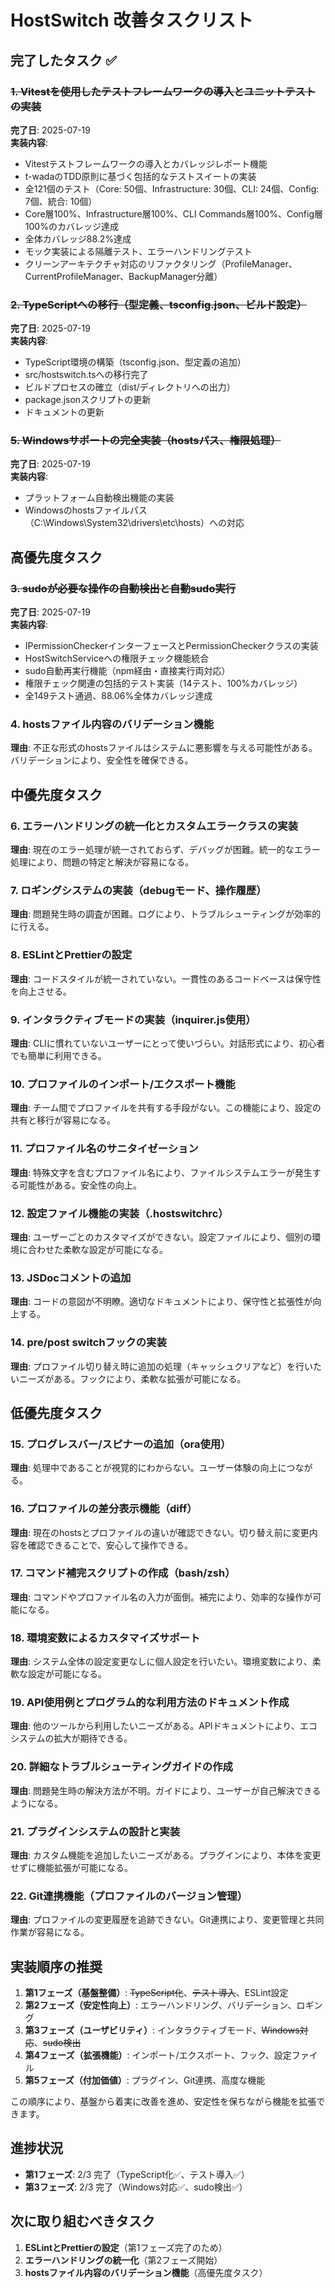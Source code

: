 # HostSwitch 改善タスクリスト

## 完了したタスク ✅

### ~~1. Vitestを使用したテストフレームワークの導入とユニットテストの実装~~
**完了日**: 2025-07-19  
**実装内容**: 
- Vitestテストフレームワークの導入とカバレッジレポート機能
- t-wadaのTDD原則に基づく包括的なテストスイートの実装
- 全121個のテスト（Core: 50個、Infrastructure: 30個、CLI: 24個、Config: 7個、統合: 10個）
- Core層100%、Infrastructure層100%、CLI Commands層100%、Config層100%のカバレッジ達成
- 全体カバレッジ88.2%達成
- モック実装による隔離テスト、エラーハンドリングテスト
- クリーンアーキテクチャ対応のリファクタリング（ProfileManager、CurrentProfileManager、BackupManager分離）

### ~~2. TypeScriptへの移行（型定義、tsconfig.json、ビルド設定）~~ 
**完了日**: 2025-07-19  
**実装内容**: 
- TypeScript環境の構築（tsconfig.json、型定義の追加）
- src/hostswitch.tsへの移行完了
- ビルドプロセスの確立（dist/ディレクトリへの出力）
- package.jsonスクリプトの更新
- ドキュメントの更新

### ~~5. Windowsサポートの完全実装（hostsパス、権限処理）~~
**完了日**: 2025-07-19  
**実装内容**: 
- プラットフォーム自動検出機能の実装
- Windowsのhostsファイルパス（C:\Windows\System32\drivers\etc\hosts）への対応

## 高優先度タスク

### ~~3. sudoが必要な操作の自動検出と自動sudo実行~~
**完了日**: 2025-07-19  
**実装内容**: 
- IPermissionCheckerインターフェースとPermissionCheckerクラスの実装
- HostSwitchServiceへの権限チェック機能統合
- sudo自動再実行機能（npm経由・直接実行両対応）
- 権限チェック関連の包括的テスト実装（14テスト、100%カバレッジ）
- 全149テスト通過、88.06%全体カバレッジ達成

### 4. hostsファイル内容のバリデーション機能
**理由**: 不正な形式のhostsファイルはシステムに悪影響を与える可能性がある。バリデーションにより、安全性を確保できる。

## 中優先度タスク

### 6. エラーハンドリングの統一化とカスタムエラークラスの実装
**理由**: 現在のエラー処理が統一されておらず、デバッグが困難。統一的なエラー処理により、問題の特定と解決が容易になる。

### 7. ロギングシステムの実装（debugモード、操作履歴）
**理由**: 問題発生時の調査が困難。ログにより、トラブルシューティングが効率的に行える。

### 8. ESLintとPrettierの設定
**理由**: コードスタイルが統一されていない。一貫性のあるコードベースは保守性を向上させる。

### 9. インタラクティブモードの実装（inquirer.js使用）
**理由**: CLIに慣れていないユーザーにとって使いづらい。対話形式により、初心者でも簡単に利用できる。

### 10. プロファイルのインポート/エクスポート機能
**理由**: チーム間でプロファイルを共有する手段がない。この機能により、設定の共有と移行が容易になる。

### 11. プロファイル名のサニタイゼーション
**理由**: 特殊文字を含むプロファイル名により、ファイルシステムエラーが発生する可能性がある。安全性の向上。

### 12. 設定ファイル機能の実装（.hostswitchrc）
**理由**: ユーザーごとのカスタマイズができない。設定ファイルにより、個別の環境に合わせた柔軟な設定が可能になる。

### 13. JSDocコメントの追加
**理由**: コードの意図が不明瞭。適切なドキュメントにより、保守性と拡張性が向上する。

### 14. pre/post switchフックの実装
**理由**: プロファイル切り替え時に追加の処理（キャッシュクリアなど）を行いたいニーズがある。フックにより、柔軟な拡張が可能になる。

## 低優先度タスク

### 15. プログレスバー/スピナーの追加（ora使用）
**理由**: 処理中であることが視覚的にわからない。ユーザー体験の向上につながる。

### 16. プロファイルの差分表示機能（diff）
**理由**: 現在のhostsとプロファイルの違いが確認できない。切り替え前に変更内容を確認できることで、安心して操作できる。

### 17. コマンド補完スクリプトの作成（bash/zsh）
**理由**: コマンドやプロファイル名の入力が面倒。補完により、効率的な操作が可能になる。

### 18. 環境変数によるカスタマイズサポート
**理由**: システム全体の設定変更なしに個人設定を行いたい。環境変数により、柔軟な設定が可能になる。

### 19. API使用例とプログラム的な利用方法のドキュメント作成
**理由**: 他のツールから利用したいニーズがある。APIドキュメントにより、エコシステムの拡大が期待できる。

### 20. 詳細なトラブルシューティングガイドの作成
**理由**: 問題発生時の解決方法が不明。ガイドにより、ユーザーが自己解決できるようになる。

### 21. プラグインシステムの設計と実装
**理由**: カスタム機能を追加したいニーズがある。プラグインにより、本体を変更せずに機能拡張が可能になる。

### 22. Git連携機能（プロファイルのバージョン管理）
**理由**: プロファイルの変更履歴を追跡できない。Git連携により、変更管理と共同作業が容易になる。

## 実装順序の推奨

1. **第1フェーズ（基盤整備）**: ~~TypeScript化~~、~~テスト導入~~、ESLint設定
2. **第2フェーズ（安定性向上）**: エラーハンドリング、バリデーション、ロギング
3. **第3フェーズ（ユーザビリティ）**: インタラクティブモード、~~Windows対応~~、~~sudo検出~~
4. **第4フェーズ（拡張機能）**: インポート/エクスポート、フック、設定ファイル
5. **第5フェーズ（付加価値）**: プラグイン、Git連携、高度な機能

この順序により、基盤から着実に改善を進め、安定性を保ちながら機能を拡張できます。

## 進捗状況

- **第1フェーズ**: 2/3 完了（TypeScript化✅、テスト導入✅）
- **第3フェーズ**: 2/3 完了（Windows対応✅、sudo検出✅）

## 次に取り組むべきタスク

1. **ESLintとPrettierの設定**（第1フェーズ完了のため）
2. **エラーハンドリングの統一化**（第2フェーズ開始）
3. **hostsファイル内容のバリデーション機能**（高優先度タスク）